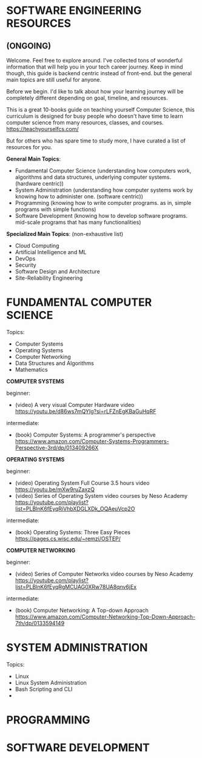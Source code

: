 # SOFTWARE ENGINEERING RESOURCES
## (ONGOING)

Welcome. Feel free to explore around. I've collected tons of wonderful information that will help you in your tech career journey. Keep in mind though, this guide is backend centric instead of front-end. but the general main topics are still useful for anyone.

Before we begin. I'd like to talk about how your learning journey will be completely different depending on goal, timeline, and resources.

This is a great 10-books guide on teaching yourself Computer Science, this curriculum is designed for busy people who doesn't have time to learn computer science from many resources, classes, and courses.
https://teachyourselfcs.com/

But for others who has spare time to study more, I have curated a list of resources for you.

**General Main Topics**:
- Fundamental Computer Science (understanding how computers work, algorithms and data structures, underlying computer systems. (hardware centric))
- System Administration (understanding how computer systems work by knowing how to administer one. (software centric))
- Programming (knowing how to write computer programs. as in, simple programs with simple functions)
- Software Development (knowing how to develop software programs. mid-scale programs that has many functionalities)

**Specialized Main Topics**: (non-exhaustive list)
- Cloud Computing
- Artificial Intelligence and ML
- DevOps
- Security
- Software Design and Architecture
- Site-Reliability Engineering

  
# FUNDAMENTAL COMPUTER SCIENCE

Topics:
- Computer Systems
- Operating Systems
- Computer Networking
- Data Structures and Algorithms
- Mathematics

**COMPUTER SYSTEMS**  

beginner:
- (video) A very visual Computer Hardware video
  https://youtu.be/d86ws7mQYIg?si=rLFZnEgKBaGuHqRF
  
intermediate:
- (book) Computer Systems: A programmer's perspective
  https://www.amazon.com/Computer-Systems-Programmers-Perspective-3rd/dp/013409266X

**OPERATING SYSTEMS**  

beginner:
- (video) Operating System Full Course 3.5 hours video
  https://youtu.be/mXw9ruZaxzQ
- (video) Series of Operating System video courses by Neso Academy
  https://youtube.com/playlist?list=PLBlnK6fEyqRiVhbXDGLXDk_OQAeuVcp2O
  
intermediate:
- (book) Operating Systems: Three Easy Pieces
  https://pages.cs.wisc.edu/~remzi/OSTEP/

**COMPUTER NETWORKING**  

beginner:
- (video) Series of Computer Networks video courses by Neso Academy
  https://youtube.com/playlist?list=PLBlnK6fEyqRgMCUAG0XRw78UA8qnv6jEx
  
intermediate:
- (book) Computer Networking: A Top-down Approach
  https://www.amazon.com/Computer-Networking-Top-Down-Approach-7th/dp/0133594149


# SYSTEM ADMINISTRATION

Topics:
- Linux
- Linux System Administration
- Bash Scripting and CLI
- 

# PROGRAMMING

# SOFTWARE DEVELOPMENT
